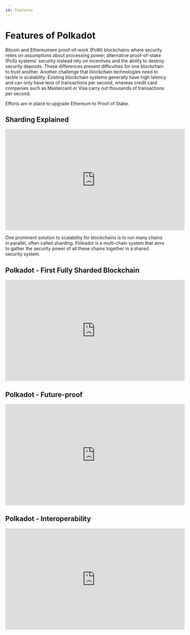 ```yaml
---
id: features
---
```


# Features of Polkadot

Bitcoin and Ethereumare proof-of-work (PoW) blockchains where security relies
on assumptions about processing power; alternative proof-of-stake (PoS) systems' security instead
rely on incentives and the ability to destroy security deposits. These differences present difficulties
for one blockchain to trust another. Another challenge that blockchain technologies need to tackle
is scalability. Existing blockchain systems generally have high latency and can only have tens of
transactions per second, whereas credit card companies such as Mastercard or Visa carry out
thousands of transactions per second.

Efforts are in place to upgrade Ethereum to Proof of Stake. 

## Sharding Explained

<iframe width="560" height="315" src="https://www.youtube.com/embed/22cpsimjhRA" title="YouTube video player" frameborder="0" allow="accelerometer; autoplay; clipboard-write; encrypted-media; gyroscope; picture-in-picture" allowfullscreen></iframe>

One prominent solution to scalability for blockchains is to run many chains in parallel, often
called sharding. Polkadot is a multi-chain system that aims to gather the security power of all
these chains together in a shared security system.

## Polkadot - First Fully Sharded Blockchain

<iframe width="560" height="315" src="https://www.youtube.com/embed/VCIORvODcUY" title="YouTube video player" frameborder="0" allow="accelerometer; autoplay; clipboard-write; encrypted-media; gyroscope; picture-in-picture" allowfullscreen></iframe>

## Polkadot - Future-proof

<iframe width="560" height="315" src="https://www.youtube.com/embed/qRmMtbjNZiY" title="YouTube video player" frameborder="0" allow="accelerometer; autoplay; clipboard-write; encrypted-media; gyroscope; picture-in-picture" allowfullscreen></iframe>

## Polkadot - Interoperability

<iframe width="560" height="315" src="https://www.youtube.com/embed/bV6l1R0Wvv8" title="YouTube video player" frameborder="0" allow="accelerometer; autoplay; clipboard-write; encrypted-media; gyroscope; picture-in-picture" allowfullscreen></iframe>